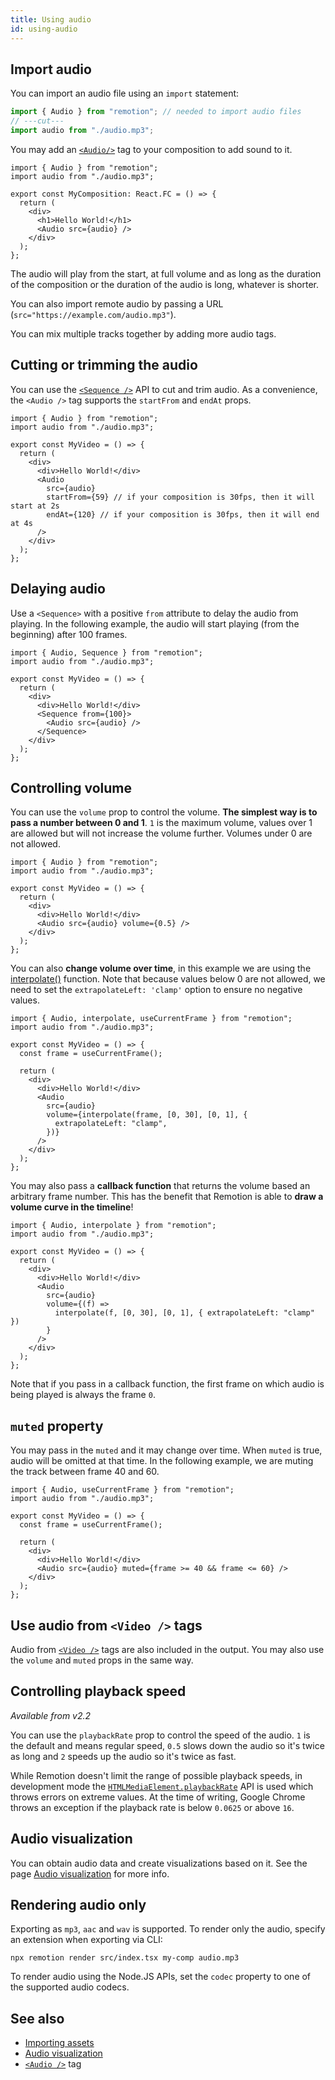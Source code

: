 ```yaml
---
title: Using audio
id: using-audio
---
```


## Import audio

You can import an audio file using an `import` statement:

```ts twoslash
import { Audio } from "remotion"; // needed to import audio files
// ---cut---
import audio from "./audio.mp3";
```

You may add an [`<Audio/>`](/docs/audio) tag to your composition to add sound to it.

```tsx twoslash {8}
import { Audio } from "remotion";
import audio from "./audio.mp3";

export const MyComposition: React.FC = () => {
  return (
    <div>
      <h1>Hello World!</h1>
      <Audio src={audio} />
    </div>
  );
};
```

The audio will play from the start, at full volume and as long as the duration of the composition or the duration of the audio is long, whatever is shorter.

You can also import remote audio by passing a URL (`src="https://example.com/audio.mp3"`).

You can mix multiple tracks together by adding more audio tags.

## Cutting or trimming the audio

You can use the [`<Sequence />`](/docs/sequence) API to cut and trim audio.
As a convenience, the `<Audio />` tag supports the `startFrom` and `endAt` props.

```tsx twoslash {10-11}
import { Audio } from "remotion";
import audio from "./audio.mp3";

export const MyVideo = () => {
  return (
    <div>
      <div>Hello World!</div>
      <Audio
        src={audio}
        startFrom={59} // if your composition is 30fps, then it will start at 2s
        endAt={120} // if your composition is 30fps, then it will end at 4s
      />
    </div>
  );
};
```

## Delaying audio

Use a `<Sequence>` with a positive `from` attribute to delay the audio from playing.
In the following example, the audio will start playing (from the beginning) after 100 frames.

```tsx twoslash {8}
import { Audio, Sequence } from "remotion";
import audio from "./audio.mp3";

export const MyVideo = () => {
  return (
    <div>
      <div>Hello World!</div>
      <Sequence from={100}>
        <Audio src={audio} />
      </Sequence>
    </div>
  );
};
```

## Controlling volume

You can use the `volume` prop to control the volume.
**The simplest way is to pass a number between 0 and 1**. `1` is the maximum volume, values over 1 are allowed but will not increase the volume further. Volumes under 0 are not allowed.

```tsx twoslash {8}
import { Audio } from "remotion";
import audio from "./audio.mp3";

export const MyVideo = () => {
  return (
    <div>
      <div>Hello World!</div>
      <Audio src={audio} volume={0.5} />
    </div>
  );
};
```

You can also **change volume over time**, in this example we are using the [interpolate()](/docs/interpolate) function. Note that because values below 0 are not allowed, we need to set the `extrapolateLeft: 'clamp'` option to ensure no negative values.

```tsx twoslash {12-14}
import { Audio, interpolate, useCurrentFrame } from "remotion";
import audio from "./audio.mp3";

export const MyVideo = () => {
  const frame = useCurrentFrame();

  return (
    <div>
      <div>Hello World!</div>
      <Audio
        src={audio}
        volume={interpolate(frame, [0, 30], [0, 1], {
          extrapolateLeft: "clamp",
        })}
      />
    </div>
  );
};
```

You may also pass a **callback function** that returns the volume based an arbitrary frame number. This has the benefit that Remotion is able to **draw a volume curve in the timeline**!

```tsx twoslash {10-12}
import { Audio, interpolate } from "remotion";
import audio from "./audio.mp3";

export const MyVideo = () => {
  return (
    <div>
      <div>Hello World!</div>
      <Audio
        src={audio}
        volume={(f) =>
          interpolate(f, [0, 30], [0, 1], { extrapolateLeft: "clamp" })
        }
      />
    </div>
  );
};
```

Note that if you pass in a callback function, the first frame on which audio is being played is always the frame `0`.

## `muted` property

You may pass in the `muted` and it may change over time. When `muted` is true, audio will be omitted at that time. In the following example, we are muting the track between frame 40 and 60.

```tsx twoslash {10}
import { Audio, useCurrentFrame } from "remotion";
import audio from "./audio.mp3";

export const MyVideo = () => {
  const frame = useCurrentFrame();

  return (
    <div>
      <div>Hello World!</div>
      <Audio src={audio} muted={frame >= 40 && frame <= 60} />
    </div>
  );
};
```

## Use audio from `<Video />` tags

Audio from [`<Video />`](/docs/video) tags are also included in the output. You may also use the `volume` and `muted` props in the same way.

## Controlling playback speed

_Available from v2.2_

You can use the `playbackRate` prop to control the speed of the audio. `1` is the default and means regular speed, `0.5` slows down the audio so it's twice as long and `2` speeds up the audio so it's twice as fast.

While Remotion doesn't limit the range of possible playback speeds, in development mode the [`HTMLMediaElement.playbackRate`](https://developer.mozilla.org/en-US/docs/Web/API/HTMLMediaElement/playbackRate) API is used which throws errors on extreme values. At the time of writing, Google Chrome throws an exception if the playback rate is below `0.0625` or above `16`.

## Audio visualization

You can obtain audio data and create visualizations based on it. See the page [Audio visualization](/docs/audio-visualization) for more info.

## Rendering audio only

Exporting as `mp3`, `aac` and `wav` is supported. To render only the audio, specify an extension when exporting via CLI:

```
npx remotion render src/index.tsx my-comp audio.mp3
```

To render audio using the Node.JS APIs, set the `codec` property to one of the supported audio codecs.

## See also

- [Importing assets](/docs/assets)
- [Audio visualization](/docs/audio-visualization)
- [`<Audio />`](/docs/audio) tag
